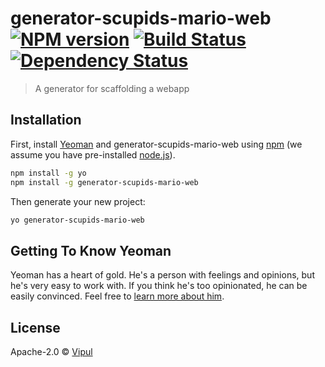 # generator-scupids-mario-web [![NPM version][npm-image]][npm-url] [![Build Status][travis-image]][travis-url] [![Dependency Status][daviddm-image]][daviddm-url]
> A generator for scaffolding a webapp

## Installation

First, install [Yeoman](http://yeoman.io) and generator-scupids-mario-web using [npm](https://www.npmjs.com/) (we assume you have pre-installed [node.js](https://nodejs.org/)).

```bash
npm install -g yo
npm install -g generator-scupids-mario-web
```

Then generate your new project:

```bash
yo generator-scupids-mario-web
```

## Getting To Know Yeoman

Yeoman has a heart of gold. He&#39;s a person with feelings and opinions, but he&#39;s very easy to work with. If you think he&#39;s too opinionated, he can be easily convinced. Feel free to [learn more about him](http://yeoman.io/).

## License

Apache-2.0 © [Vipul](vipul261.github.io)


[npm-image]: https://badge.fury.io/js/generator-scupids-mario-web.svg
[npm-url]: https://npmjs.org/package/generator-scupids-mario-web
[travis-image]: https://travis-ci.org/vipul261/generator-scupids-mario-web.svg?branch=master
[travis-url]: https://travis-ci.org/vipul261/generator-scupids-mario-web
[daviddm-image]: https://david-dm.org/vipul261/generator-scupids-mario-web.svg?theme=shields.io
[daviddm-url]: https://david-dm.org/vipul261/generator-scupids-mario-web

